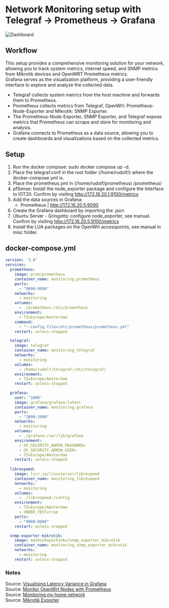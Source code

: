 # Network Monitoring setup with Telegraf -> Prometheus -> Grafana
![Dashboard](https://github.com/rud3olph/dockercompose/blob/main/Grafana%20-%20Prometheus%20-%20Telegraf/misc/Dashboard.png?raw=true)

## Workflow   

This setup provides a comprehensive monitoring solution for your network, allowing you to track system metrics, internet speed, and SNMP metrics from Mikrotik devices and OpenWRT Prometheus metrics.   
Grafana serves as the visualization platform, providing a user-friendly interface to explore and analyze the collected data.   
   
- Telegraf collects system metrics from the host machine and forwards them to Prometheus.   
- Prometheus collects metrics from Telegraf, OpenWrt: Prometheus-Node-Exporter and Mikrotik: SNMP Exporter.   
- The Prometheus-Node-Exporter, SNMP Exporter, and Telegraf expose metrics that Prometheus can scrape and store for monitoring and analysis.   
- Grafana connects to Prometheus as a data source, allowing you to create dashboards and visualizations based on the collected metrics.   
 

## Setup

1. Run the docker compose: sudo docker compose up -d.
2. Place the telegraf.conf in the root folder (/home/rudolf/) where the docker-compose.yml is.
3. Place the prometheus.yml in (/home/rudolf/prometheus) /prometheus/
4. pfSense: Install the node_exporter package and configure the Interface to IOT20. Confirm by visiting http://172.16.20.1:9100/metrics
5. Add the data sources in Grafana: 
    - Prometheus | http://172.16.20.5:9090
6. Create the Grafana dashboard by importing the .json
7. Ubuntu Server - Gringotts: configure node_exporter, see manual. Confirm by visiting http://172.16.20.5:9100/metrics   
8. Install the LUA packages on the OpenWrt accesspoints, see manual in misc folder.   

## docker-compose.yml   
```docker-compose.yml
version: '3.8'
services:
  prometheus:
    image: prom/prometheus
    container_name: monitoring_prometheus
    ports:
      - "9090:9090"
    networks:
      - monitoring
    volumes:
      - ./prometheus:/etc/prometheus
    environment:
      - TZ=Europe/Amsterdam
    command:
      - "--config.file=/etc/prometheus/prometheus.yml"
    restart: unless-stopped 

  telegraf:
    image: telegraf
    container_name: monitoring_telegraf
    networks:
      - monitoring
    volumes:
      - /home/rudolf/telegraf:/etc/telegraf/
    environment:
      - TZ=Europe/Amsterdam
    restart: unless-stopped

  grafana:
    user: "1000"
    image: grafana/grafana:latest
    container_name: monitoring_grafana
    ports:
      - "3000:3000"
    networks:
      - monitoring
    volumes:
      - ./grafana:/var/lib/grafana
    environment:
      - GF_SECURITY_ADMIN_PASSWORD=
      - GF_SECURITY_ADMIN_USER=
      - TZ=Europe/Amsterdam
    restart: unless-stopped
    
  librespeed:
    image: lscr.io/linuxserver/librespeed
    container_name: monitoring_librespeed
    networks:
      - monitoring
    volumes:
      - ./librespeed:/config
    environment:
      - TZ=Europe/Amsterdam
      - UNDER_TEST=true
    ports:
      - "9080:8080"
    restart: unless-stopped

  snmp-exporter-mikrotik:
    image: mashinkopochinko/snmp_exporter_mikrotik
    container_name: monitoring_snmp_exporter_mikrotik
    networks:
      - monitoring
    restart: unless-stopped
```

### Notes
Source: [Visualising Latency Variance in Grafana](https://peter.run/blog/2019-07-28-visualising-latency-variance-in-grafana-in-2019/)    
Source: [Monitor OpenWrt Nodes with Prometheus](https://www.cloudrocket.at/posts/monitor-openwrt-nodes-with-prometheus/)    
Source: [Monitoring my home network](https://mrkaran.dev/posts/isp-monitoring/)    
Source: [Mikrotik Exporter](https://github.com/IgorKha/Grafana-Mikrotik/tree/master)
